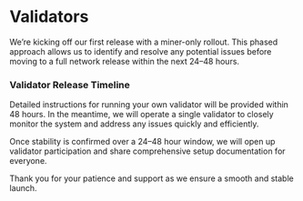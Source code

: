 # Validators

We’re kicking off our first release with a miner-only rollout. This phased approach allows us to identify and resolve any potential issues before moving to a full network release within the next 24–48 hours.

### Validator Release Timeline
Detailed instructions for running your own validator will be provided within 48 hours. In the meantime, we will operate a single validator to closely monitor the system and address any issues quickly and efficiently.

Once stability is confirmed over a 24–48 hour window, we will open up validator participation and share comprehensive setup documentation for everyone.

Thank you for your patience and support as we ensure a smooth and stable launch.
